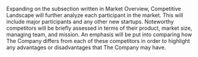 Expanding on the subsection written in Market Overview, Competitive Landscape will further analyze each participant in the market. This will include major participants and any other new startups. Noteworthy competitors will be briefly assessed in terms of their product, market size, managing team, and mission. An emphasis will be put into comparing how The Company differs from each of these competitors in order to highlight any advantages or disadvantages that The Company may have.